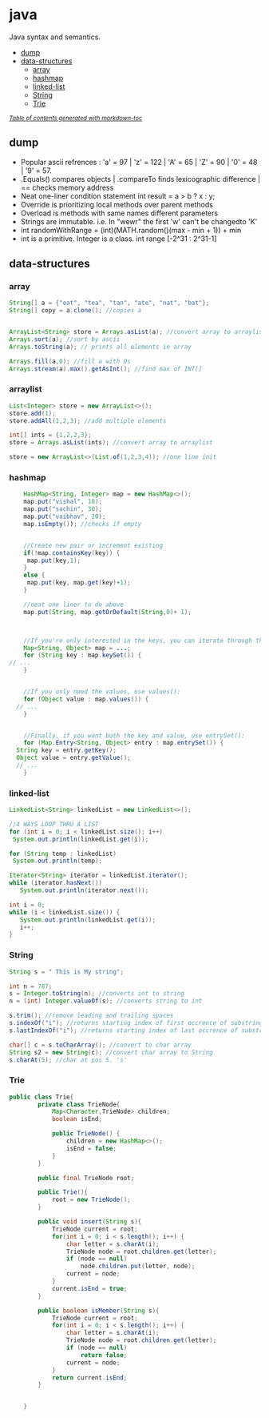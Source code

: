 # java
Java syntax and semantics.


* [dump](#dump)
* [data-structures](#data-structures)
  + [array](#array)
  + [hashmap](#hashmap)
  + [linked-list](#linked-list)
  + [String](#string)
  + [Trie](#trie)

<small><i><a href='http://ecotrust-canada.github.io/markdown-toc/'>Table of contents generated with markdown-toc</a></i></small>


## dump
- Popular ascii refrences : 'a' = 97 | 'z' = 122 | 'A' = 65 | 'Z' = 90 | '0' = 48 | '9' = 57.
- .Equals() compares objects | .compareTo finds lexicographic difference | == checks memory address
- Neat one-liner condition statement int result = a > b ? x : y;
- Override is prioritizing local methods over parent methods
- Overload is methods with same names different parameters
- Strings are immutable. i.e. In "wewr" the first 'w' can't be changedto 'K'
- int randomWithRange = (int)(MATH.random()(max - min + 1)) + min
- int is a primitive. Integer is a class. int range [-2^31 : 2^31-1]

## data-structures
### array
```java
String[] a = {"eat", "tea", "tan", "ate", "nat", "bat"};
String[] copy = a.clone(); //copies a


ArrayList<String> store = Arrays.asList(a); //convert array to arraylist
Arrays.sort(a); //sort by ascii
Arrays.toString(a); // prints all elements in array

Arrays.fill(a,0); //fill a with 0s
Arrays.stream(a).max().getAsInt(); //find max of INT[]

```

### arraylist
```Java
List<Integer> store = new ArrayList<>();
store.add(1);
store.addAll(1,2,3); //add multiple elements

int[] ints = {1,2,2,3};
store = Arrays.asList(ints); //convert array to arraylist

store = new ArrayList<>(List.of(1,2,3,4)); //one line init


```


### hashmap
``` java
    HashMap<String, Integer> map = new HashMap<>();  
    map.put("vishal", 10);
    map.put("sachin", 30);
    map.put("vaibhav", 20);
    map.isEmpty()); //checks if empty


    //Create new pair or increment existing
    if(!map.containsKey(key)) {
     map.put(key,1);
    }
    else {
     map.put(key, map.get(key)+1);
    }

    //neat one liner to do above
    map.put(String, map.getOrDefault(String,0)+ 1);



    //If you're only interested in the keys, you can iterate through the keySet() of the map:
    Map<String, Object> map = ...;
    for (String key : map.keySet()) {
// ...
    }


    //If you only need the values, use values():
    for (Object value : map.values()) {
  // ...
    }


    //Finally, if you want both the key and value, use entrySet():
    for (Map.Entry<String, Object> entry : map.entrySet()) {
  String key = entry.getKey();
  Object value = entry.getValue();
  // ...
    }

```

### linked-list
```Java
LinkedList<String> linkedList = new LinkedList<>();

//4 WAYS LOOP THRU A LIST
for (int i = 0; i < linkedList.size(); i++)
 System.out.println(linkedList.get(i));

for (String temp : linkedList)
 System.out.println(temp);

Iterator<String> iterator = linkedList.iterator();
while (iterator.hasNext())
   System.out.println(iterator.next());

int i = 0;
while (i < linkedList.size()) {
   System.out.println(linkedList.get(i));
   i++;
}

```

### String
```Java
String s = " This is My string";

int n = 787;  
s = Integer.toString(n); //converts int to string
n = (int) Integer.valueOf(s); //converts string to int

s.trim(); //remove leading and trailing spaces
s.indexOf("i"); //returns starting index of first occrence of substring input
s.lastIndexOf("i"); //returns starting index of last occrence of substring input

char[] c = s.toCharArray(); //convert to char array
String s2 = new String(c); //convert char array to String
s.charAt(5); //char at pos 5. 's'

```

### Trie
```java
public class Trie{
        private class TrieNode{
            Map<Character,TrieNode> children;
            boolean isEnd;

            public TrieNode() {
                children = new HashMap<>();
                isEnd = false;
            }
        }

        public final TrieNode root;

        public Trie(){
            root = new TrieNode();
        }

        public void insert(String s){
            TrieNode current = root;
            for(int i = 0; i < s.length(); i++) {
                char letter = s.charAt(i);
                TrieNode node = root.children.get(letter);
                if (node == null)
                    node.children.put(letter, node);
                current = node;
            }
            current.isEnd = true;
        }

        public boolean isMember(String s){
            TrieNode current = root;
            for(int i = 0; i < s.length(); i++) {
                char letter = s.charAt(i);
                TrieNode node = root.children.get(letter);
                if (node == null)
                    return false;
                current = node;
            }
            return current.isEnd;
        }


    }
```
